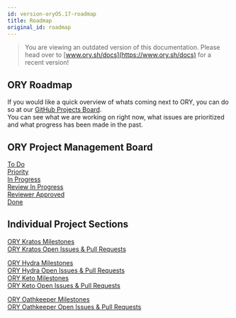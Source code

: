 ```yaml
---
id: version-oryOS.17-roadmap
title: Roadmap
original_id: roadmap
---
```


> You are viewing an outdated version of this documentation. Please head over
> to [www.ory.sh/docs](https://www.ory.sh/docs) for a recent version!

## ORY Roadmap

If you would like a quick overview of whats coming next to ORY, you can do so at
our [GitHub Projects Board](https://github.com/orgs/ory/projects/8).  
You can see what we are working on right now, what issues are prioritized and
what progress has been made in the past.

## ORY Project Management Board

[To Do](https://github.com/orgs/ory/projects/8#column-6092768)  
[Priority](https://github.com/orgs/ory/projects/8#column-7739379)  
[In Progress](https://github.com/orgs/ory/projects/8#column-6092769)  
[Review In Progress](https://github.com/orgs/ory/projects/8#column-6092770)  
[Reviewer Approved](https://github.com/orgs/ory/projects/8#column-6092771)  
[Done](https://github.com/orgs/ory/projects/8#column-6092772)

## Individual Project Sections

[ORY Kratos Milestones](https://github.com/ory/kratos/milestones)  
[ORY Kratos Open Issues & Pull Requests](https://github.com/ory/kratos/issues?q=is%3Aopen+sort%3Aupdated-desc+sort%3Areactions-%2B1-desc)

[ORY Hydra Milestones](https://github.com/ory/hydra/milestones)  
[ORY Hydra Open Issues & Pull Requests](https://github.com/ory/hydra/issues?q=is%3Aopen+sort%3Aupdated-desc+sort%3Areactions-%2B1-desc)  
[ORY Keto Milestones](https://github.com/ory/keto/milestones)  
[ORY Keto Open Issues & Pull Requests](https://github.com/ory/keto/issues?q=is%3Aopen+sort%3Aupdated-desc+sort%3Areactions-%2B1-desc)

[ORY Oathkeeper Milestones](https://github.com/ory/oathkeeper/milestones)  
[ORY Oathkeeper Open Issues & Pull Requests](https://github.com/ory/oathkeeper/issues?q=is%3Aopen+sort%3Aupdated-desc+sort%3Areactions-%2B1-desc)
